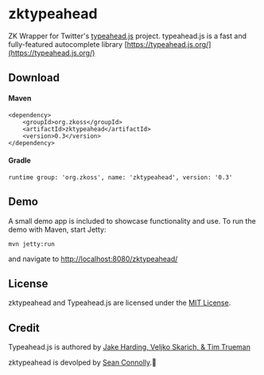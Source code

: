 # zktypeahead
ZK Wrapper for Twitter's [typeahead.js](https://github.com/corejavascript/typeahead.js) project.
typeahead.js is a fast and fully-featured autocomplete library [https://typeahead.js.org/](https://typeahead.js.org/)

## Download

#### Maven

    <dependency>
    	<groupId>org.zkoss</groupId>
    	<artifactId>zktypeahead</artifactId>
    	<version>0.3</version>
    </dependency>

#### Gradle

    runtime group: 'org.zkoss', name: 'zktypeahead', version: '0.3'

## Demo

A small demo app is included to showcase functionality and use. To run the demo with Maven, start Jetty:

    mvn jetty:run
    
and navigate to [http://localhost:8080/zktypeahead/](http://localhost:8080/zktypeahead/)

## License


zktypeahead and Typeahead.js are licensed under the [MIT License](https://opensource.org/licenses/MIT).

## Credit

Typeahead.js is authored by [Jake Harding, Veljko Skarich, & Tim Trueman](https://github.com/twitter/typeahead.js#authors)

zktypeahead is devolped by [Sean Connolly](https://github.com/connollyst).